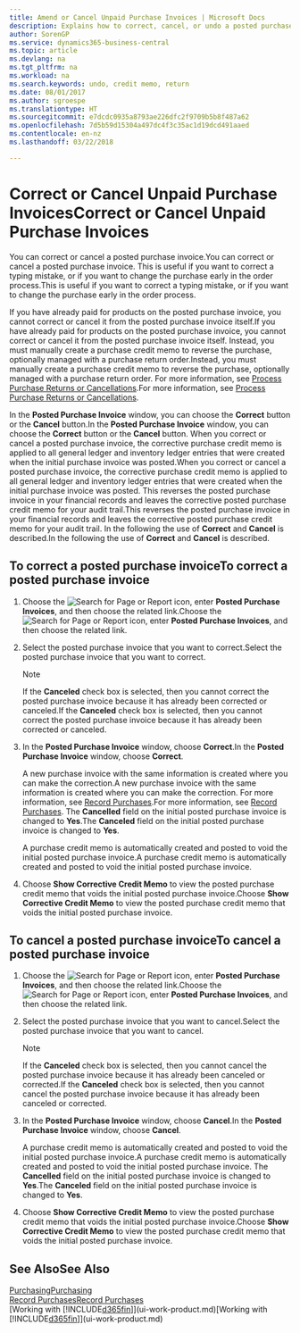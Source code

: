 ```yaml
---
title: Amend or Cancel Unpaid Purchase Invoices | Microsoft Docs
description: Explains how to correct, cancel, or undo a posted purchase invoice and automatically create a purchase credit memo.
author: SorenGP
ms.service: dynamics365-business-central
ms.topic: article
ms.devlang: na
ms.tgt_pltfrm: na
ms.workload: na
ms.search.keywords: undo, credit memo, return
ms.date: 08/01/2017
ms.author: sgroespe
ms.translationtype: HT
ms.sourcegitcommit: e7dcdc0935a8793ae226dfc2f9709b5b8f487a62
ms.openlocfilehash: 7d5b59d15304a497dc4f3c35ac1d19dcd491aaed
ms.contentlocale: en-nz
ms.lasthandoff: 03/22/2018

---
```

# <a name="correct-or-cancel-unpaid-purchase-invoices"></a><span data-ttu-id="cf2dc-103">Correct or Cancel Unpaid Purchase Invoices</span><span class="sxs-lookup"><span data-stu-id="cf2dc-103">Correct or Cancel Unpaid Purchase Invoices</span></span>
<span data-ttu-id="cf2dc-104">You can correct or cancel a posted purchase invoice.</span><span class="sxs-lookup"><span data-stu-id="cf2dc-104">You can correct or cancel a posted purchase invoice.</span></span> <span data-ttu-id="cf2dc-105">This is useful if you want to correct a typing mistake, or if you want to change the purchase early in the order process.</span><span class="sxs-lookup"><span data-stu-id="cf2dc-105">This is useful if you want to correct a typing mistake, or if you want to change the purchase early in the order process.</span></span>

<span data-ttu-id="cf2dc-106">If you have already paid for products on the posted purchase invoice, you cannot correct or cancel it from the posted purchase invoice itself.</span><span class="sxs-lookup"><span data-stu-id="cf2dc-106">If you have already paid for products on the posted purchase invoice, you cannot correct or cancel it from the posted purchase invoice itself.</span></span> <span data-ttu-id="cf2dc-107">Instead, you must manually create a purchase credit memo to reverse the purchase, optionally managed with a purchase return order.</span><span class="sxs-lookup"><span data-stu-id="cf2dc-107">Instead, you must manually create a purchase credit memo to reverse the purchase, optionally managed with a purchase return order.</span></span> <span data-ttu-id="cf2dc-108">For more information, see [Process Purchase Returns or Cancellations](purchasing-how-process-purchase-returns-cancellations.md).</span><span class="sxs-lookup"><span data-stu-id="cf2dc-108">For more information, see [Process Purchase Returns or Cancellations](purchasing-how-process-purchase-returns-cancellations.md).</span></span>

<span data-ttu-id="cf2dc-109">In the **Posted Purchase Invoice** window, you can choose the **Correct** button or the **Cancel** button.</span><span class="sxs-lookup"><span data-stu-id="cf2dc-109">In the **Posted Purchase Invoice** window, you can choose the **Correct** button or the **Cancel** button.</span></span> <span data-ttu-id="cf2dc-110">When you correct or cancel a posted purchase invoice, the corrective purchase credit memo is applied to all general ledger and inventory ledger entries that were created when the initial purchase invoice was posted.</span><span class="sxs-lookup"><span data-stu-id="cf2dc-110">When you correct or cancel a posted purchase invoice, the corrective purchase credit memo is applied to all general ledger and inventory ledger entries that were created when the initial purchase invoice was posted.</span></span> <span data-ttu-id="cf2dc-111">This reverses the posted purchase invoice in your financial records and leaves the corrective posted purchase credit memo for your audit trail.</span><span class="sxs-lookup"><span data-stu-id="cf2dc-111">This reverses the posted purchase invoice in your financial records and leaves the corrective posted purchase credit memo for your audit trail.</span></span> <span data-ttu-id="cf2dc-112">In the following the use of **Correct** and **Cancel** is described.</span><span class="sxs-lookup"><span data-stu-id="cf2dc-112">In the following the use of **Correct** and **Cancel** is described.</span></span>

## <a name="to-correct-a-posted-purchase-invoice"></a><span data-ttu-id="cf2dc-113">To correct a posted purchase invoice</span><span class="sxs-lookup"><span data-stu-id="cf2dc-113">To correct a posted purchase invoice</span></span>
1. <span data-ttu-id="cf2dc-114">Choose the ![Search for Page or Report](media/ui-search/search_small.png "Search for Page or Report icon") icon, enter **Posted Purchase Invoices**, and then choose the related link.</span><span class="sxs-lookup"><span data-stu-id="cf2dc-114">Choose the ![Search for Page or Report](media/ui-search/search_small.png "Search for Page or Report icon") icon, enter **Posted Purchase Invoices**, and then choose the related link.</span></span>  
2. <span data-ttu-id="cf2dc-115">Select the posted purchase invoice that you want to correct.</span><span class="sxs-lookup"><span data-stu-id="cf2dc-115">Select the posted purchase invoice that you want to correct.</span></span>  

    > [!NOTE]  
    >   <span data-ttu-id="cf2dc-116">If the **Canceled** check box is selected, then you cannot correct the posted purchase invoice because it has already been corrected or canceled.</span><span class="sxs-lookup"><span data-stu-id="cf2dc-116">If the **Canceled** check box is selected, then you cannot correct the posted purchase invoice because it has already been corrected or canceled.</span></span>
3. <span data-ttu-id="cf2dc-117">In the **Posted Purchase Invoice** window, choose **Correct**.</span><span class="sxs-lookup"><span data-stu-id="cf2dc-117">In the **Posted Purchase Invoice** window, choose **Correct**.</span></span>

    <span data-ttu-id="cf2dc-118">A new purchase invoice with the same information is created where you can make the correction.</span><span class="sxs-lookup"><span data-stu-id="cf2dc-118">A new purchase invoice with the same information is created where you can make the correction.</span></span> <span data-ttu-id="cf2dc-119">For more information, see [Record Purchases](purchasing-how-record-purchases.md).</span><span class="sxs-lookup"><span data-stu-id="cf2dc-119">For more information, see [Record Purchases](purchasing-how-record-purchases.md).</span></span> <span data-ttu-id="cf2dc-120">The **Cancelled** field on the initial posted purchase invoice is changed to **Yes**.</span><span class="sxs-lookup"><span data-stu-id="cf2dc-120">The **Canceled** field on the initial posted purchase invoice is changed to **Yes**.</span></span>

    <span data-ttu-id="cf2dc-121">A purchase credit memo is automatically created and posted to void the initial posted purchase invoice.</span><span class="sxs-lookup"><span data-stu-id="cf2dc-121">A purchase credit memo is automatically created and posted to void the initial posted purchase invoice.</span></span>
4. <span data-ttu-id="cf2dc-122">Choose **Show Corrective Credit Memo** to view the posted purchase credit memo that voids the initial posted purchase invoice.</span><span class="sxs-lookup"><span data-stu-id="cf2dc-122">Choose **Show Corrective Credit Memo** to view the posted purchase credit memo that voids the initial posted purchase invoice.</span></span>

## <a name="to-cancel-a-posted-purchase-invoice"></a><span data-ttu-id="cf2dc-123">To cancel a posted purchase invoice</span><span class="sxs-lookup"><span data-stu-id="cf2dc-123">To cancel a posted purchase invoice</span></span>
1. <span data-ttu-id="cf2dc-124">Choose the ![Search for Page or Report](media/ui-search/search_small.png "Search for Page or Report icon") icon, enter **Posted Purchase Invoices**, and then choose the related link.</span><span class="sxs-lookup"><span data-stu-id="cf2dc-124">Choose the ![Search for Page or Report](media/ui-search/search_small.png "Search for Page or Report icon") icon, enter **Posted Purchase Invoices**, and then choose the related link.</span></span>  
2. <span data-ttu-id="cf2dc-125">Select the posted purchase invoice that you want to cancel.</span><span class="sxs-lookup"><span data-stu-id="cf2dc-125">Select the posted purchase invoice that you want to cancel.</span></span>

    > [!NOTE]  
    >   <span data-ttu-id="cf2dc-126">If the **Canceled** check box is selected, then you cannot cancel the posted purchase invoice because it has already been canceled or corrected.</span><span class="sxs-lookup"><span data-stu-id="cf2dc-126">If the **Canceled** check box is selected, then you cannot cancel the posted purchase invoice because it has already been canceled or corrected.</span></span>
3. <span data-ttu-id="cf2dc-127">In the **Posted Purchase Invoice** window, choose **Cancel**.</span><span class="sxs-lookup"><span data-stu-id="cf2dc-127">In the **Posted Purchase Invoice** window, choose **Cancel**.</span></span>

    <span data-ttu-id="cf2dc-128">A purchase credit memo is automatically created and posted to void the initial posted purchase invoice.</span><span class="sxs-lookup"><span data-stu-id="cf2dc-128">A purchase credit memo is automatically created and posted to void the initial posted purchase invoice.</span></span> <span data-ttu-id="cf2dc-129">The **Cancelled** field on the initial posted purchase invoice is changed to **Yes**.</span><span class="sxs-lookup"><span data-stu-id="cf2dc-129">The **Canceled** field on the initial posted purchase invoice is changed to **Yes**.</span></span>
4. <span data-ttu-id="cf2dc-130">Choose **Show Corrective Credit Memo** to view the posted purchase credit memo that voids the initial posted purchase invoice.</span><span class="sxs-lookup"><span data-stu-id="cf2dc-130">Choose **Show Corrective Credit Memo** to view the posted purchase credit memo that voids the initial posted purchase invoice.</span></span>

## <a name="see-also"></a><span data-ttu-id="cf2dc-131">See Also</span><span class="sxs-lookup"><span data-stu-id="cf2dc-131">See Also</span></span>
[<span data-ttu-id="cf2dc-132">Purchasing</span><span class="sxs-lookup"><span data-stu-id="cf2dc-132">Purchasing</span></span>](purchasing-manage-purchasing.md)  
[<span data-ttu-id="cf2dc-133">Record Purchases</span><span class="sxs-lookup"><span data-stu-id="cf2dc-133">Record Purchases</span></span>](purchasing-how-record-purchases.md)  
<span data-ttu-id="cf2dc-134">[Working with [!INCLUDE[d365fin](includes/d365fin_md.md)]](ui-work-product.md)</span><span class="sxs-lookup"><span data-stu-id="cf2dc-134">[Working with [!INCLUDE[d365fin](includes/d365fin_md.md)]](ui-work-product.md)</span></span>

